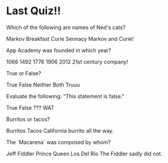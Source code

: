 # Last Quiz!!

<quiz>
  <question multiple>
    <p>Which of the following are names of Ned's cats?</p>
    <answer correct>Markov</answer>
    <answer>Breakfast</answer>
    <answer correct>Curie</answer>
    <answer>Sennacy</answer>
    <explanation>Markov and Curie!</explanation>
  </question>
</quiz>

<quiz>
  <question>
    <p>App Academy was founded in which year?</p>
    <answer>1066</answer>
    <answer>1492</answer>
    <answer>1776</answer>
    <answer>1906</answer>
    <answer correct>2012</answer>
    <explanation>21st century company!</explanation>
  </question>
</quiz>

<quiz>
  <question>
    <p>True or False?</p>
    <answer correct>True</answer>
    <answer>False</answer>
    <answer>Neither</answer>
    <answer>Both</answer>
    <explanation>Truuu</explanation>
  </question>
</quiz>

<quiz>
  <question>
    <p>Evaluate the following: "This statement is false."</p>
    <answer>True</answer>
    <answer>False</answer>
    <answer correct>???</answer>
    <explanation>WAT</explanation>
  </question>
</quiz>

<quiz>
  <question>
    <p>Burritos or tacos?</p>
    <answer correct>Burritos</answer>
    <answer>Tacos</answer>
    <explanation>California burrito all the way.</explanation>
  </question>
</quiz>

<quiz>
  <question>
    <p>The `Macarena` was composed by whom?</p>
    <answer>Jeff Fiddler</answer>
    <answer>Prince</answer>
    <answer>Queen</answer>
    <answer correct>Los Del Rio</answer>
    <explanation>The Fiddler sadly did not.</explanation>
  </question>
</quiz>
